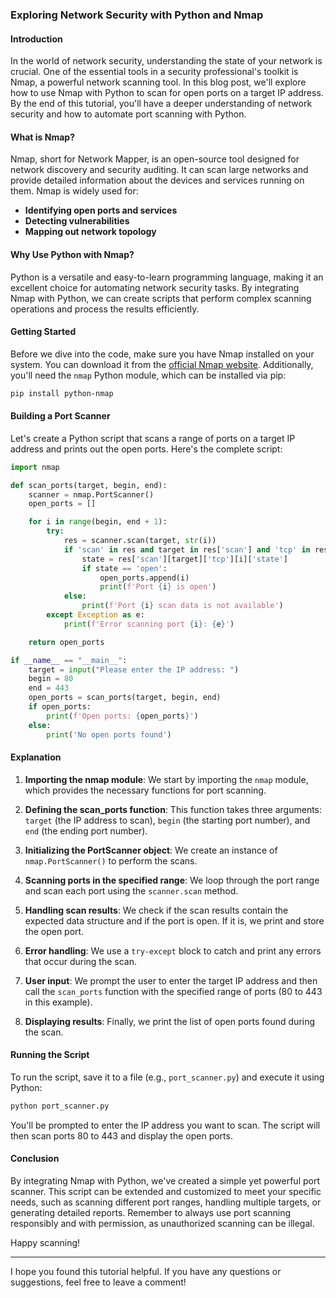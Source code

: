 ### Exploring Network Security with Python and Nmap

#### Introduction

In the world of network security, understanding the state of your network is crucial. One of the essential tools in a security professional's toolkit is Nmap, a powerful network scanning tool. In this blog post, we'll explore how to use Nmap with Python to scan for open ports on a target IP address. By the end of this tutorial, you'll have a deeper understanding of network security and how to automate port scanning with Python.

#### What is Nmap?

Nmap, short for Network Mapper, is an open-source tool designed for network discovery and security auditing. It can scan large networks and provide detailed information about the devices and services running on them. Nmap is widely used for:

- **Identifying open ports and services**
- **Detecting vulnerabilities**
- **Mapping out network topology**

#### Why Use Python with Nmap?

Python is a versatile and easy-to-learn programming language, making it an excellent choice for automating network security tasks. By integrating Nmap with Python, we can create scripts that perform complex scanning operations and process the results efficiently.

#### Getting Started

Before we dive into the code, make sure you have Nmap installed on your system. You can download it from the [official Nmap website](https://nmap.org/download.html). Additionally, you'll need the `nmap` Python module, which can be installed via pip:

```bash
pip install python-nmap
```

#### Building a Port Scanner

Let's create a Python script that scans a range of ports on a target IP address and prints out the open ports. Here's the complete script:

```python
import nmap

def scan_ports(target, begin, end):
    scanner = nmap.PortScanner()
    open_ports = []

    for i in range(begin, end + 1):
        try:
            res = scanner.scan(target, str(i))
            if 'scan' in res and target in res['scan'] and 'tcp' in res['scan'][target] and i in res['scan'][target]['tcp']:
                state = res['scan'][target]['tcp'][i]['state']
                if state == 'open':
                    open_ports.append(i)
                    print(f'Port {i} is open')
            else:
                print(f'Port {i} scan data is not available')
        except Exception as e:
            print(f'Error scanning port {i}: {e}')

    return open_ports

if __name__ == "__main__":
    target = input("Please enter the IP address: ")
    begin = 80
    end = 443
    open_ports = scan_ports(target, begin, end)
    if open_ports:
        print(f'Open ports: {open_ports}')
    else:
        print('No open ports found')
```

#### Explanation

1. **Importing the nmap module**: We start by importing the `nmap` module, which provides the necessary functions for port scanning.

2. **Defining the scan_ports function**: This function takes three arguments: `target` (the IP address to scan), `begin` (the starting port number), and `end` (the ending port number).

3. **Initializing the PortScanner object**: We create an instance of `nmap.PortScanner()` to perform the scans.

4. **Scanning ports in the specified range**: We loop through the port range and scan each port using the `scanner.scan` method.

5. **Handling scan results**: We check if the scan results contain the expected data structure and if the port is open. If it is, we print and store the open port.

6. **Error handling**: We use a `try-except` block to catch and print any errors that occur during the scan.

7. **User input**: We prompt the user to enter the target IP address and then call the `scan_ports` function with the specified range of ports (80 to 443 in this example).

8. **Displaying results**: Finally, we print the list of open ports found during the scan.

#### Running the Script

To run the script, save it to a file (e.g., `port_scanner.py`) and execute it using Python:

```bash
python port_scanner.py
```

You'll be prompted to enter the IP address you want to scan. The script will then scan ports 80 to 443 and display the open ports.

#### Conclusion

By integrating Nmap with Python, we've created a simple yet powerful port scanner. This script can be extended and customized to meet your specific needs, such as scanning different port ranges, handling multiple targets, or generating detailed reports. Remember to always use port scanning responsibly and with permission, as unauthorized scanning can be illegal.

Happy scanning!

---

I hope you found this tutorial helpful. If you have any questions or suggestions, feel free to leave a comment!
